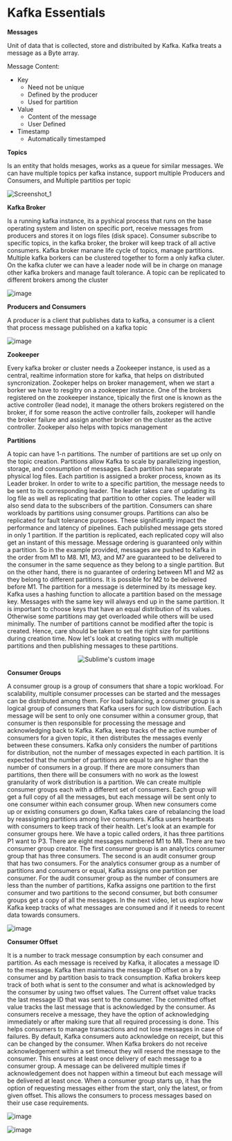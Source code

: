# Kafka Essentials

**Messages**

Unit of data that is collected, store and distribuited by Kafka. Kafka treats a message as a Byte array.

Message Content:
  - Key
    - Need not be unique
    - Defined by the producer
    - Used for partition
  - Value
    - Content of the message
    - User Defined
  - Timestamp
    - Automatically timestamped

**Topics**

Is an entity that holds mesages, works as a queue for similar messages. We can have multiple topics per kafka instance, support multiple Producers and Consumers, and Multiple partitios per topic

![Screenshot_1](https://user-images.githubusercontent.com/11037848/149179710-2c7c1880-2364-4ab4-b402-ff9ecc80d9f0.png)

**Kafka Broker**

Is a running kafka instance, its a pyshical process that runs on the base operating system and listen on specific port, receive messages from producers and stores it on logs files (disk space). Consumer subscribe to specific topics, in the kafka broker, the broker will keep track of all active consumers. Kafka broker manane life cycle of topics, manage partitions. Multiple kafka borkers  can be clustered together to form a only kafka cluter. On the kafka cluter we can have a leader node will be in charge on manage other kafka brokers and manage fault tolerance. A topic can be replicated to different brokers among the cluster

![image](https://user-images.githubusercontent.com/11037848/149180673-d5c179e9-dba4-418e-949b-8e003759ed1a.png)

**Producers and Consumers**

A producer is a client that publishes data to kafka, a consumer is a client that process message published on a kafka topic

![image](https://user-images.githubusercontent.com/11037848/149182638-ea501aa5-b9a0-4180-b2fd-a74422403518.png)

**Zookeeper**

Every kafka broker or cluster needs a Zookeeper instance, is used as a central, realtime information store for kafka, that helps on distributed syncronization. Zookeper helps on broker management, when we start a borker we have to resgitry on a zookeeper instance. One of the brokers registered on the zookeeper instance, tipically the first one is known as the active controller (lead node), it manage the others brokers registered on the broker, if for some reason the active controller fails, zookeper will handle the broker failure and assign another broker on the cluster as the active controller. Zookeper also helps with topics management

**Partitions**

A topic can have 1-n partitions. The number of partitions are set up only on the topic creation. Partitions allow Kafka to scale by parallelizing ingestion, storage, and consumption of messages. Each partition has separate physical log files. Each partition is assigned a broker process, known as its Leader broker. In order to write to a specific partition, the message needs to be sent to its corresponding leader. The leader takes care of updating its log file as well as replicating that partition to other copies. The leader will also send data to the subscribers of the partition. Consumers can share workloads by partitions using consumer groups. Partitions can also be replicated for fault tolerance purposes. These significantly impact the performance and latency of pipelines. Each published message gets stored in only 1 partition. If the partition is replicated, each replicated copy will also get an instant of this message. Message ordering is guaranteed only within a partition. So in the example provided, messages are pushed to Kafka in the order from M1 to M8. M1, M3, and M7 are guaranteed to be delivered to the consumer in the same sequence as they belong to a single partition. But on the other hand, there is no guarantee of ordering between M1 and M2 as they belong to different partitions. It is possible for M2 to be delivered before M1. The partition for a message is determined by its message key. Kafka uses a hashing function to allocate a partition based on the message key. Messages with the same key will always end up in the same partition. It is important to choose keys that have an equal distribution of its values. Otherwise some partitions may get overloaded while others will be used minimally. The number of partitions cannot be modified after the topic is created. Hence, care should be taken to set the right size for partitions during creation time. Now let's look at creating topics with multiple partitions and then publishing messages to these partitions.

<p align="center">
   <img src="https://user-images.githubusercontent.com/11037848/149185836-a5842fdc-9a4c-44ad-99a5-f3fd660b774d.png" alt="Sublime's custom image"/>
</p>

**Consumer Groups**

 A consumer group is a group of consumers that share a topic workload. For scalability, multiple consumer processes can be started and the messages can be distributed among them. For load balancing, a consumer group is a logical group of consumers that Kafka users for such low distribution. Each message will be sent to only one consumer within a consumer group, that consumer is then responsible for processing the message and acknowledging back to Kafka. Kafka, keep tracks of the active number of consumers for a given topic, it then distributes the messages evenly between these consumers. Kafka only considers the number of partitions for distribution, not the number of messages expected in each partition. It is expected that the number of partitions are equal to are higher than the number of consumers in a group. If there are more consumers than partitions, then there will be consumers with no work as the lowest granularity of work distribution is a partition. We can create multiple consumer groups each with a different set of consumers. Each group will get a full copy of all the messages, but each message will be sent only to one consumer within each consumer group. When new consumers come up or existing consumers go down, Kafka takes care of rebalancing the load by reassigning partitions among live consumers. Kafka users heartbeats with consumers to keep track of their health. Let's look at an example for consumer groups here. We have a topic called orders, it has three partitions P1 want to P3. There are eight messages numbered M1 to M8. There are two consumer group creator. The first consumer group is an analytics consumer group that has three consumers. The second is an audit consumer group that has two consumers. For the analytics consumer group as a number of partitions and consumers or equal, Kafka assigns one partition per consumer. For the audit consumer group as the number of consumers are less than the number of partitions, Kafka assigns one partition to the first consumer and two partitions to the second consumer, but both consumer groups get a copy of all the messages. In the next video, let us explore how Kafka keep tracks of what messages are consumed and if it needs to recent data towards consumers.
 
![image](https://user-images.githubusercontent.com/11037848/149188141-ea7fa570-85b6-45b3-9f80-501ef0506dd4.png)

**Consumer Offset**

It is a number to track message consumption by each consumer and partition. As each message is received by Kafka, it allocates a message ID to the message. Kafka then maintains the message ID offset on a by consumer and by partition basis to track consumption. Kafka brokers keep track of both what is sent to the consumer and what is acknowledged by the consumer by using two offset values. The Current offset value tracks the last message ID that was sent to the consumer. The committed offset value tracks the last message that is acknowledged by the consumer. As consumers receive a message, they have the option of acknowledging immediately or after making sure that all required processing is done. This helps consumers to manage transactions and not lose messages in case of failures. By default, Kafka consumers auto acknowledge on receipt, but this can be changed by the consumer. When Kafka brokers do not receive acknowledgement within a set timeout they will resend the message to the consumer. This ensures at least once delivery of each message to a consumer group. A message can be delivered multiple times if acknowledgement does not happen within a timeout but each message will be delivered at least once. When a consumer group starts up, it has the option of requesting messages either from the start, only the latest, or from given offset. This allows the consumers to process messages based on their use case requirements.

![image](https://user-images.githubusercontent.com/11037848/149188988-5878552a-8c1b-4865-b2d6-7ed39f43b9ec.png)

![image](https://user-images.githubusercontent.com/11037848/149189083-05ffe41b-3a3d-42b1-91a0-d7b1c5d97b3f.png)

